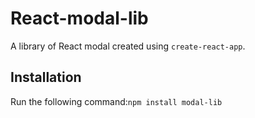 # React-modal-lib 
A library of React modal created using `create-react-app`.

## Installation
Run the following command:`npm install modal-lib`